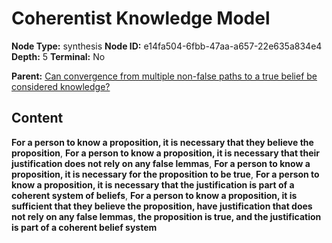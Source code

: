 # Coherentist Knowledge Model

**Node Type:** synthesis
**Node ID:** e14fa504-6fbb-47aa-a657-22e635a834e4
**Depth:** 5
**Terminal:** No

**Parent:** [Can convergence from multiple non-false paths to a true belief be considered knowledge?](can-convergence-from-multiple-non-false-paths-to-a-true-belief-be-considered-knowledge-antithesis-4b5bfa04-6eb7-4243-b96c-5f5703d28acf.md)

## Content

**For a person to know a proposition, it is necessary that they believe the proposition**, **For a person to know a proposition, it is necessary that their justification does not rely on any false lemmas**, **For a person to know a proposition, it is necessary for the proposition to be true**, **For a person to know a proposition, it is necessary that the justification is part of a coherent system of beliefs**, **For a person to know a proposition, it is sufficient that they believe the proposition, have justification that does not rely on any false lemmas, the proposition is true, and the justification is part of a coherent belief system**
